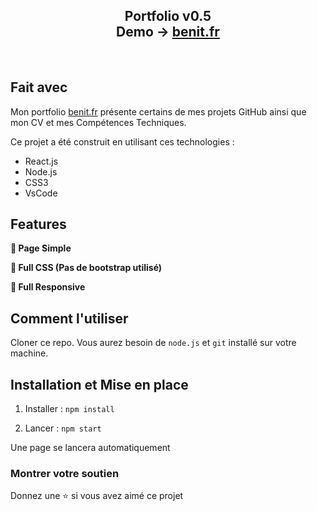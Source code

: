 <h2 align="center">
  Portfolio v0.5<br/>
  Demo -> <a href="http://benit.fr/" target="_blank">benit.fr</a>
</h2>
<br/>

## Fait avec

Mon portfolio <a href="http://benit.fr/" target="_blank">benit.fr</a> présente certains de mes projets GitHub ainsi que mon CV et mes Compétences Techniques.<br/>

Ce projet a été construit en utilisant ces technologies :

- React.js
- Node.js
- CSS3
- VsCode

## Features

**📖 Page Simple**

**🎨 Full CSS (Pas de bootstrap utilisé)**

**📱 Full Responsive**

## Comment l'utiliser

Cloner ce repo. Vous aurez besoin de `node.js` et `git` installé sur votre machine.

## Installation et Mise en place

1. Installer : `npm install`

2. Lancer : `npm start`

Une page se lancera automatiquement

### Montrer votre soutien

Donnez une ⭐ si vous avez aimé ce projet
